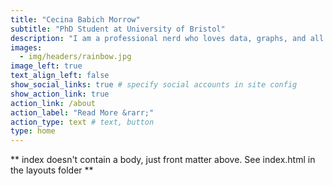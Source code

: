 ```yaml
---
title: "Cecina Babich Morrow"
subtitle: "PhD Student at University of Bristol"
description: "I am a professional nerd who loves data, graphs, and all creatures great and small. I currently study at the University of Bristol, researching how to make climate-related decisions under deep uncertainty."
images:
  - img/headers/rainbow.jpg
image_left: true
text_align_left: false
show_social_links: true # specify social accounts in site config
show_action_link: true
action_link: /about
action_label: "Read More &rarr;"
action_type: text # text, button
type: home
---
```


** index doesn't contain a body, just front matter above.
See index.html in the layouts folder **
